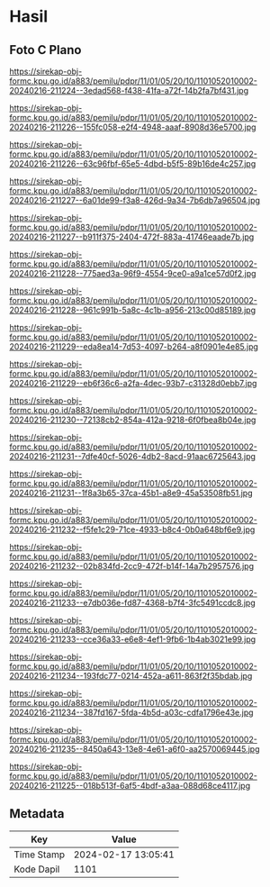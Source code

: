 # Hasil

## Foto C Plano

https://sirekap-obj-formc.kpu.go.id/a883/pemilu/pdpr/11/01/05/20/10/1101052010002-20240216-211224--3edad568-f438-41fa-a72f-14b2fa7bf431.jpg

https://sirekap-obj-formc.kpu.go.id/a883/pemilu/pdpr/11/01/05/20/10/1101052010002-20240216-211226--155fc058-e2f4-4948-aaaf-8908d36e5700.jpg

https://sirekap-obj-formc.kpu.go.id/a883/pemilu/pdpr/11/01/05/20/10/1101052010002-20240216-211226--63c96fbf-65e5-4dbd-b5f5-89b16de4c257.jpg

https://sirekap-obj-formc.kpu.go.id/a883/pemilu/pdpr/11/01/05/20/10/1101052010002-20240216-211227--6a01de99-f3a8-426d-9a34-7b6db7a96504.jpg

https://sirekap-obj-formc.kpu.go.id/a883/pemilu/pdpr/11/01/05/20/10/1101052010002-20240216-211227--b911f375-2404-472f-883a-41746eaade7b.jpg

https://sirekap-obj-formc.kpu.go.id/a883/pemilu/pdpr/11/01/05/20/10/1101052010002-20240216-211228--775aed3a-96f9-4554-9ce0-a9a1ce57d0f2.jpg

https://sirekap-obj-formc.kpu.go.id/a883/pemilu/pdpr/11/01/05/20/10/1101052010002-20240216-211228--961c991b-5a8c-4c1b-a956-213c00d85189.jpg

https://sirekap-obj-formc.kpu.go.id/a883/pemilu/pdpr/11/01/05/20/10/1101052010002-20240216-211229--eda8ea14-7d53-4097-b264-a8f0901e4e85.jpg

https://sirekap-obj-formc.kpu.go.id/a883/pemilu/pdpr/11/01/05/20/10/1101052010002-20240216-211229--eb6f36c6-a2fa-4dec-93b7-c31328d0ebb7.jpg

https://sirekap-obj-formc.kpu.go.id/a883/pemilu/pdpr/11/01/05/20/10/1101052010002-20240216-211230--72138cb2-854a-412a-9218-6f0fbea8b04e.jpg

https://sirekap-obj-formc.kpu.go.id/a883/pemilu/pdpr/11/01/05/20/10/1101052010002-20240216-211231--7dfe40cf-5026-4db2-8acd-91aac6725643.jpg

https://sirekap-obj-formc.kpu.go.id/a883/pemilu/pdpr/11/01/05/20/10/1101052010002-20240216-211231--1f8a3b65-37ca-45b1-a8e9-45a53508fb51.jpg

https://sirekap-obj-formc.kpu.go.id/a883/pemilu/pdpr/11/01/05/20/10/1101052010002-20240216-211232--f5fe1c29-71ce-4933-b8c4-0b0a648bf6e9.jpg

https://sirekap-obj-formc.kpu.go.id/a883/pemilu/pdpr/11/01/05/20/10/1101052010002-20240216-211232--02b834fd-2cc9-472f-b14f-14a7b2957576.jpg

https://sirekap-obj-formc.kpu.go.id/a883/pemilu/pdpr/11/01/05/20/10/1101052010002-20240216-211233--e7db036e-fd87-4368-b7f4-3fc5491ccdc8.jpg

https://sirekap-obj-formc.kpu.go.id/a883/pemilu/pdpr/11/01/05/20/10/1101052010002-20240216-211233--cce36a33-e6e8-4ef1-9fb6-1b4ab3021e99.jpg

https://sirekap-obj-formc.kpu.go.id/a883/pemilu/pdpr/11/01/05/20/10/1101052010002-20240216-211234--193fdc77-0214-452a-a611-863f2f35bdab.jpg

https://sirekap-obj-formc.kpu.go.id/a883/pemilu/pdpr/11/01/05/20/10/1101052010002-20240216-211234--387fd167-5fda-4b5d-a03c-cdfa1796e43e.jpg

https://sirekap-obj-formc.kpu.go.id/a883/pemilu/pdpr/11/01/05/20/10/1101052010002-20240216-211235--8450a643-13e8-4e61-a6f0-aa2570069445.jpg

https://sirekap-obj-formc.kpu.go.id/a883/pemilu/pdpr/11/01/05/20/10/1101052010002-20240216-211225--018b513f-6af5-4bdf-a3aa-088d68ce4117.jpg


## Metadata

| Key        | Value               |
| ---------- | ------------------- |
| Time Stamp | 2024-02-17 13:05:41 |
| Kode Dapil | 1101                |



